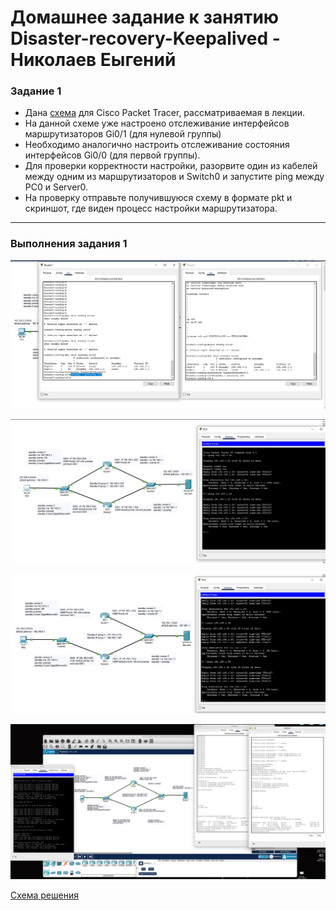 # Домашнее задание к занятию Disaster-recovery-Keepalived - Николаев Еыгений
### Задание 1
- Дана [схема](1/hsrp_advanced.pkt) для Cisco Packet Tracer, рассматриваемая в лекции.
- На данной схеме уже настроено отслеживание интерфейсов маршрутизаторов Gi0/1 (для нулевой группы)
- Необходимо аналогично настроить отслеживание состояния интерфейсов Gi0/0 (для первой группы).
- Для проверки корректности настройки, разорвите один из кабелей между одним из маршрутизаторов и Switch0 и запустите ping между PC0 и Server0.
- На проверку отправьте получившуюся схему в формате pkt и скриншот, где виден процесс настройки маршрутизатора.

------
### Выполнения задания 1

![Image alt](img/config.jpg)

![Image alt](img/ping1.jpg)

![Image alt](img/ping2.jpg)

![Image alt](https://github.com/Byzgaev-I/Keepalived/blob/main/Keepalive%201.png)

[Схема решения](https://github.com/Byzgaev-I/Keepalived/blob/main/1-hsrp_advanced_Netology.pkt)
